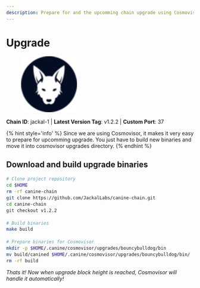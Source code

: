```yaml
---
description: Prepare for and the upcomming chain upgrade using Cosmovisor.
---
```


# Upgrade

<figure><img src="https://raw.githubusercontent.com/kj89/cosmos-images/main/logos/jackal.png" width="150" alt=""><figcaption></figcaption></figure>

**Chain ID**: jackal-1 | **Latest Version Tag**: v1.2.2 | **Custom Port**: 37

{% hint style='info' %}
Since we are using Cosmovisor, it makes it very easy to prepare for upcomming upgrade.
You just have to build new binaries and move it into cosmovisor upgrades directory.
{% endhint %}

## Download and build upgrade binaries

```bash
# Clone project repository
cd $HOME
rm -rf canine-chain
git clone https://github.com/JackalLabs/canine-chain.git
cd canine-chain
git checkout v1.2.2

# Build binaries
make build

# Prepare binaries for Cosmovisor
mkdir -p $HOME/.canine/cosmovisor/upgrades/bouncybulldog/bin
mv build/canined $HOME/.canine/cosmovisor/upgrades/bouncybulldog/bin/
rm -rf build
```

*Thats it! Now when upgrade block height is reached, Cosmovisor will handle it automatically!*

